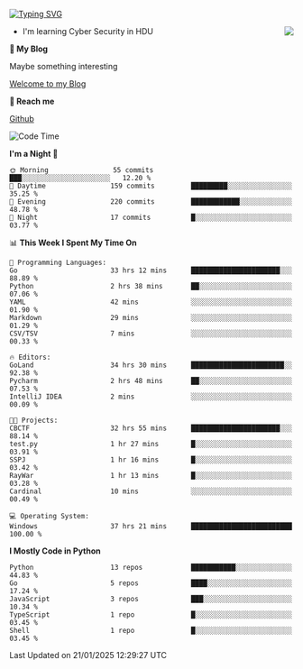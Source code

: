 [![Typing SVG](https://readme-typing-svg.herokuapp.com?font=Fira+Code&pause=1000&random=false&width=450&height=60&lines=Hello+%F0%9F%91%8B%F0%9F%8F%BB;I'm+JBNRZ)](https://git.io/typing-svg)

<a href="#">
  <img align="right" src="https://github-readme-stats.vercel.app/api?username=JBNRZ&show_icons=true&bg_color=15,f2f7fd,E0EAFC" />
</a>

- I'm learning Cyber Security in HDU

 **🌱 My Blog**

Maybe something interesting

[Welcome to my Blog](https://jbnrz.com.cn/)

 **💬 Reach me** 

[Github](https://github.com/JBNRZ)


<!--START_SECTION:waka-->
![Code Time](http://img.shields.io/badge/Code%20Time-857%20hrs%2018%20mins-blue)

**I'm a Night 🦉** 

```text
🌞 Morning                55 commits          ███░░░░░░░░░░░░░░░░░░░░░░   12.20 % 
🌆 Daytime                159 commits         █████████░░░░░░░░░░░░░░░░   35.25 % 
🌃 Evening                220 commits         ████████████░░░░░░░░░░░░░   48.78 % 
🌙 Night                  17 commits          █░░░░░░░░░░░░░░░░░░░░░░░░   03.77 % 
```


📊 **This Week I Spent My Time On** 

```text
💬 Programming Languages: 
Go                       33 hrs 12 mins      ██████████████████████░░░   88.89 % 
Python                   2 hrs 38 mins       ██░░░░░░░░░░░░░░░░░░░░░░░   07.06 % 
YAML                     42 mins             ░░░░░░░░░░░░░░░░░░░░░░░░░   01.90 % 
Markdown                 29 mins             ░░░░░░░░░░░░░░░░░░░░░░░░░   01.29 % 
CSV/TSV                  7 mins              ░░░░░░░░░░░░░░░░░░░░░░░░░   00.33 % 

🔥 Editors: 
GoLand                   34 hrs 30 mins      ███████████████████████░░   92.38 % 
Pycharm                  2 hrs 48 mins       ██░░░░░░░░░░░░░░░░░░░░░░░   07.53 % 
IntelliJ IDEA            2 mins              ░░░░░░░░░░░░░░░░░░░░░░░░░   00.09 % 

🐱‍💻 Projects: 
CBCTF                    32 hrs 55 mins      ██████████████████████░░░   88.14 % 
test.py                  1 hr 27 mins        █░░░░░░░░░░░░░░░░░░░░░░░░   03.91 % 
SSPJ                     1 hr 16 mins        █░░░░░░░░░░░░░░░░░░░░░░░░   03.42 % 
RayWar                   1 hr 13 mins        █░░░░░░░░░░░░░░░░░░░░░░░░   03.28 % 
Cardinal                 10 mins             ░░░░░░░░░░░░░░░░░░░░░░░░░   00.49 % 

💻 Operating System: 
Windows                  37 hrs 21 mins      █████████████████████████   100.00 % 
```

**I Mostly Code in Python** 

```text
Python                   13 repos            ███████████░░░░░░░░░░░░░░   44.83 % 
Go                       5 repos             ████░░░░░░░░░░░░░░░░░░░░░   17.24 % 
JavaScript               3 repos             ███░░░░░░░░░░░░░░░░░░░░░░   10.34 % 
TypeScript               1 repo              █░░░░░░░░░░░░░░░░░░░░░░░░   03.45 % 
Shell                    1 repo              █░░░░░░░░░░░░░░░░░░░░░░░░   03.45 % 
```




 Last Updated on 21/01/2025 12:29:27 UTC
<!--END_SECTION:waka-->

